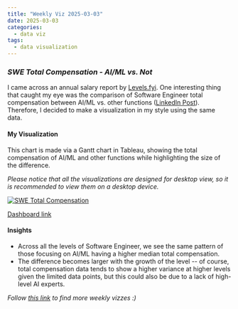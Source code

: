 ```yaml
---
title: "Weekly Viz 2025-03-03"
date: 2025-03-03
categories:
  - data viz
tags:
  - data visualization
---
```


### *SWE Total Compensation - AI/ML vs. Not*

I came across an annual salary report by [Levels.fyi](https://levels.fyi/). One interesting thing that caught my eye was the comparison of Software Engineer total compensation between AI/ML vs. other functions ([LinkedIn Post](https://www.linkedin.com/posts/hakeemshibly_salarytransparency-ai-softwareengineering-activity-7290827999237525504-u1ds?utm_source=share&utm_medium=member_desktop&rcm=ACoAABdOzXQBD4XNYB-BFMy6t9n5gWTI_Pm52oI)). Therefore, I decided to make a visualization in my style using the same data.  

#### My Visualization

This chart is made via a Gantt chart in Tableau, showing the total compensation of AI/ML and other functions while highlighting the size of the difference.  

*Please notice that all the visualizations are designed for desktop view, so it is recommended to view them on a desktop device.*  

<div class='tableauPlaceholder' id='viz1741069303844' style='position: relative'>
  <noscript><a href='#'>
    <img alt='SWE Total Compensation ' src='https:&#47;&#47;public.tableau.com&#47;static&#47;images&#47;20&#47;20250303SWETotalCompensationbyFunctions&#47;SWETotalCompensation&#47;1_rss.png' style='border: none' />
  </a></noscript>
  <object class='tableauViz'  style='display:none;'>
    <param name='host_url' value='https%3A%2F%2Fpublic.tableau.com%2F' />
    <param name='embed_code_version' value='3' />
    <param name='site_root' value='' />
    <param name='name' value='20250303SWETotalCompensationbyFunctions&#47;SWETotalCompensation' />
    <param name='tabs' value='no' />
    <param name='toolbar' value='yes' />
    <param name='static_image' value='https:&#47;&#47;public.tableau.com&#47;static&#47;images&#47;20&#47;20250303SWETotalCompensationbyFunctions&#47;SWETotalCompensation&#47;1.png' />
    <param name='animate_transition' value='yes' />
    <param name='display_static_image' value='yes' />
    <param name='display_spinner' value='yes' />
    <param name='display_overlay' value='yes' />
    <param name='display_count' value='yes' />
    <param name='language' value='en-US' />
    <param name='filter' value='publish=yes' />
  </object></div>              
  <script type='text/javascript'>         
    var divElement = document.getElementById('viz1741069303844');  
    var vizElement = divElement.getElementsByTagName('object')[0];        
    if ( divElement.offsetWidth > 800 ) { vizElement.style.width='800px';vizElement.style.height='627px';} else if ( divElement.offsetWidth > 500 ) { vizElement.style.width='800px';vizElement.style.height='627px';} else { vizElement.style.width='100%';vizElement.style.height='727px';} 
    var scriptElement = document.createElement('script');              
    scriptElement.src = 'https://public.tableau.com/javascripts/api/viz_v1.js';    
    vizElement.parentNode.insertBefore(scriptElement, vizElement);        
  </script>

[Dashboard link](https://public.tableau.com/views/20250303SWETotalCompensationbyFunctions/SWETotalCompensation?:language=en-US&publish=yes&:sid=&:redirect=auth&:display_count=n&:origin=viz_share_link)

#### Insights
* Across all the levels of Software Engineer, we see the same pattern of those focusing on AI/ML having a higher median total compensation.
* The difference becomes larger with the growth of the level -- of course, total compensation data tends to show a higher variance at higher levels given the limited data points, but this could also be due to a lack of high-level AI experts.  

*Follow [this link](https://yudong-94.github.io/personal-website/project/WeeklyViz2025/) to find more weekly vizzes :)*
